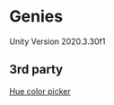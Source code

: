 # Genies
Unity Version 2020.3.30f1

## 3rd party
[Hue color picker](https://bitbucket.org/UnityUIExtensions/unity-ui-extensions/wiki/Home)